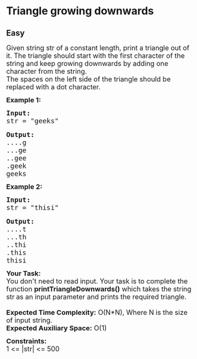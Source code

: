# Triangle growing downwards
## Easy
<div class="problems_problem_content__Xm_eO"><p><span style="font-size:18px">Given string str of a constant length, print&nbsp;a triangle out of it. The triangle should start with the first character of the string and keep&nbsp;growing downwards by adding one character from the string.<br>
The spaces on the left side of the triangle should be replaced with a dot character.&nbsp;</span></p>

<p><strong><span style="font-size:18px">Example 1:</span></strong></p>

<pre><span style="font-size:18px"><strong>Input:</strong>
str = "geeks"</span>

<span style="font-size:18px"><strong>Output:</strong>
....g
...ge
..gee
.geek
geeks</span></pre>

<p><strong><span style="font-size:18px">Example 2:</span></strong></p>

<pre><span style="font-size:18px"><strong>Input:</strong>
str = "thisi"</span>

<span style="font-size:18px"><strong>Output:</strong>
....t
...th
..thi
.this
thisi</span></pre>

<p><span style="font-size:18px"><strong>Your Task:&nbsp;&nbsp;</strong><br>
You don't need to read input. Your task is to complete the function <strong>printTriangleDownwards()</strong>&nbsp;which takes the string str<strong>&nbsp;</strong>as an input parameter&nbsp;and prints the required triangle.<br>
<br>
<strong>Expected Time Complexity:</strong> O(N*N), Where N is the size of input string.<br>
<strong>Expected Auxiliary Space:</strong> O(1)</span></p>

<p><span style="font-size:18px"><strong>Constraints:</strong><br>
1 &lt;= |str| &lt;= 500</span><br>
&nbsp;</p>
</div>